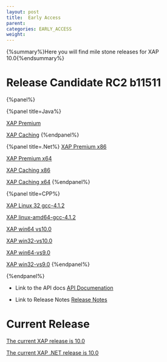 ```yaml
---
layout: post
title:  Early Access
parent:
categories: EARLY_ACCESS
weight:
---
```


{%summary%}Here you will find mile stone releases for XAP 10.0{%endsummary%}

 
# Release Candidate RC2 b11511

{%panel%}


{%panel title=Java%}

[XAP Premium](http://www.gigaspaces.com/tempfiles/downloads/EarlyAccess/xap/10.0.0/rc2/gigaspaces-xap-premium-10.0.0-rc2-b11511-with-license.zip)

[XAP Caching](http://www.gigaspaces.com/tempfiles/downloads/EarlyAccess/xap/10.0.0/rc2/gigaspaces-xap-caching-10.0.0-rc2-b11511.zip)
{%endpanel%}


{%panel title=.Net%}
[XAP Premium x86](http://www.gigaspaces.com/tempfiles/downloads/EarlyAccess/xap/10.0.0/rc2/GigaSpaces-XAP.NET-Premium-10.0.0.11510-RC2-x86.msi)

[XAP Premium x64](http://www.gigaspaces.com/tempfiles/downloads/EarlyAccess/xap/10.0.0/rc2/GigaSpaces-XAP.NET-Premium-10.0.0.11510-RC2-x64.msi)

[XAP Caching x86](http://www.gigaspaces.com/tempfiles/downloads/EarlyAccess/xap/10.0.0/rc2/GigaSpaces-XAP.NET-Caching-10.0.0.11510-RC2-x86.msi)

[XAP Caching x64](http://www.gigaspaces.com/tempfiles/downloads/EarlyAccess/xap/10.0.0/rc2/GigaSpaces-XAP.NET-Caching-10.0.0.11510-RC2-x64.msi)
{%endpanel%}

{%panel title=CPP%}

[XAP Linux 32 gcc-4.1.2](http://www.gigaspaces.com/tempfiles/downloads/EarlyAccess/xap/10.0.0/rc2/gigaspaces-cpp-10.0.0-rc2-linux32-gcc-4.1.2.tar.gz)

[XAP linux-amd64-gcc-4.1.2](http://www.gigaspaces.com/tempfiles/downloads/EarlyAccess/xap/10.0.0/rc2/gigaspaces-cpp-10.0.0-rc2-linux-amd64-gcc-4.1.2.tar.gz)

[XAP win64 vs10.0](http://www.gigaspaces.com/tempfiles/downloads/EarlyAccess/xap/10.0.0/rc2/gigaspaces-cpp-10.0.0-rc2-win64-vs10.0.tar.gz)

[XAP win32-vs10.0](http://www.gigaspaces.com/tempfiles/downloads/EarlyAccess/xap/10.0.0/rc2/gigaspaces-cpp-10.0.0-rc2-win32-vs10.0.tar.gz)

[XAP win64-vs9.0](http://www.gigaspaces.com/tempfiles/downloads/EarlyAccess/xap/10.0.0/rc2/gigaspaces-cpp-10.0.0-rc2-win64-vs9.0.tar.gz)

[XAP win32-vs9.0](http://www.gigaspaces.com/tempfiles/downloads/EarlyAccess/xap/10.0.0/rc2/gigaspaces-cpp-10.0.0-rc2-win32-vs9.0.tar.gz)
{%endpanel%}

{%endpanel%}

* Link to the API docs
[API Documenation](/api_documentation)

* Link to Release Notes
[Release Notes](/release_notes)


# Current Release

[The current XAP release is 10.0](/xap100)

[The current XAP .NET release is 10.0](/xap100net)




